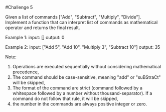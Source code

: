 #Challenge 5

Given a list of commands ["Add", "Subtract", "Multiply", "Divide"]. Implement a function that can interpret list of
commands as mathematical operator and returns the final result.

Example 1:
input: []
output: 0

Example 2:
input: ["Add 5", "Add 10", "Multiply 3", "Subtract 10"]
output: 35

Note:

1. Operations are executed sequentially without considering mathematical precedence,
2. The command should be case-sensitive, meaning "add" or "suBStraCt" will be skipped,
3. The format of the command are strict (command followed by a whitespace followed by a number without
   thousand-separator). If a command do not follow that rule, it will be skipped,
4. the number in the commands are always positive integer or zero.